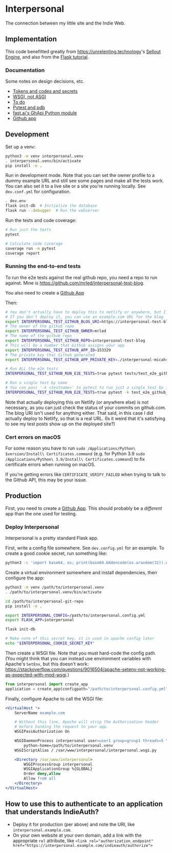 # Interpersonal

The connection between my little site and the Indie Web.

## Implementation

This code benefitted greatly from <https://unrelenting.technology>'s
[Sellout Engine](https://github.com/unrelentingtech/sellout),
and also from the [Flask tutorial](https://flask.palletsprojects.com/en/2.0.x/tutorial/).

### Documentation

Some notes on design decisions, etc.

- [Tokens and codes and secrets](./docs/secrets.md)
- [WSGI, not ASGI](./docs/wsgi.md)
- [To do](./docs/todo.md)
- [Pytest and pdb](./docs/pytest-pdb.md)
- [fast.ai's GhApi Python module](./docs/ghapi.md)
- [Github app](./docs/github-app.md)

## Development

Set up a venv:

```sh
python3 -m venv interpersonal.venv
. interpersonal.venv/bin/activate
pip install -e .
```

Run in development mode.
Note that you can set the owner profile to a dummy example URL
and still see some pages and make all the tests work.
You can also set it to a live site or a site you're running locally.
See `dev.conf.yml` for configuration.

```sh
. dev.env
flask init-db  # Initialize the database
flask run --debugger  # Run the webserver
```

Run the tests and code coverage:

```sh
# Run just the tests
pytest

# Calculate code coverage
coverage run -m pytest
coverage report
```

### Running the end-to-end tests

To run the e2e tests against the real github repo, you need a repo to run against.
Mine is <https://github.com/mrled/interpersonal-test-blog>.

You also need to create a [Github App](./docs/github-app.md)

Then:

```sh
# You don't actually have to deploy this to netlify or anywhere, but I did
# If you don't deploy it, you can use an example.com URL for the blog
export INTERPERSONAL_TEST_GITHUB_BLOG_URI=https://interpersonal-test-blog.netlify.app/
# The owner of the github repo
export INTERPERSONAL_TEST_GITHUB_OWNER=mrled
# The name of the github repo
export INTERPERSONAL_TEST_GITHUB_REPO=interpersonal-test-blog
# This will be a number that Github assigns your app
export INTERPERSONAL_TEST_GITHUB_APP_ID=153329
# The private key that Github generated
export INTERPERSONAL_TEST_GITHUB_APP_PRIVATE_KEY=./interpersonal-micahrl-com.2021-11-20.private-key.pem

# Run ALL the e2e tests
INTERPERSONAL_TEST_GITHUB_RUN_E2E_TESTS=true pytest tests/test_e2e_github.py

# Run a single test by name
# You can pass '-k <testname>' to pytest to run just a single test by its function name
INTERPERSONAL_TEST_GITHUB_RUN_E2E_TESTS=true pytest -k test_e2e_github_GithubApiAppJwtAuth_app_installations
```

Note that actually deploying this on Netlify (or anywhere else) is not necessary,
as you can just check the status of your commits on github.com.
The blog URI isn't used for anything either.
That said, in this case I did actually deploy to Netlify, so that is a real URL.
(Is it weird that it's satisfying to see my test posts show up on the deployed site?)

### Cert errors on macOS

For some reason you have to run `sudo /Applications/Python\ $version/Install\ Certificates.command` (e.g. for Python 3.9 `sudo /Applications/Python\ 3.9/Install\ Certificates.command`) to fix certificate errors when running on macOS.

If you're getting errors like `CERTIFICATE_VERIFY_FAILED` when trying to talk to the Github API, this may be your issue.

## Production

First, you need to create a [Github App](./docs/github-app.md).
This should probably be a _different_ app than the one used for testing.

### Deploy Interpersonal

Interpersonal is a pretty standard Flask app.

First, write a config file somewhere.
See `dev.config.yml` for an example.
To create a good cookie secret, run something like:

```sh
python3 -c 'import base64, os; print(base64.b64encode(os.urandom(32)).decode())'
```

Create a virtual environment somewhere and install dependencies,
then configure the app:

```sh
python3 -m venv /path/to/interpersonal.venv
. /path/to/interpersonal.venv/bin/activate

cd /path/to/interpersonal-git-repo
pip install -e .

export INTERPERSONAL_CONFIG=/path/to/interpersonal.config.yml
export FLASK_APP=interpersonal

flask init-db

# Make note of this secret key, it is used in apache config later
echo "$INTERPERSONAL_COOKIE_SECRET_KEY"
```

Then create a WSGI file.
Note that you must hard-code the config path.
(You might think that you can instead use environment variables
with Apache's `SetEnv`, but this doesn't work:
<https://stackoverflow.com/questions/9016504/apache-setenv-not-working-as-expected-with-mod-wsgi>.)

```py
from interpersonal import create_app
application = create_app(configpath="/path/to/interpersonal.config.yml")
```

Finally, configure Apache to call the WSGI file:

```apache
<VirtualHost *>
    ServerName example.com

    # Without this line, Apache will strip the Authorization header
    # before handing the request to your app.
    WSGIPassAuthorization On

    WSGIDaemonProcess interpersonal user=user1 group=group1 threads=5 \
        python-home=/path/to/interpersonal.venv
    WSGIScriptAlias / /var/www/interpersonal/interpersonal.wsgi.py

    <Directory /var/www/interpersonal>
        WSGIProcessGroup interpersonal
        WSGIApplicationGroup %{GLOBAL}
        Order deny,allow
        Allow from all
    </Directory>
</VirtualHost>
```

## How to use this to authenticate to an application that understands IndieAuth?

* Deploy it for production (per above) and note the URI, like `interpersonal.example.com`.
* On your own website at your own domain, add a link with the appropriate `rel` attribute, like
  `<link rel="authorization_endpoint" href="https://interpersonal.example.com/indieauth/authorize">`
